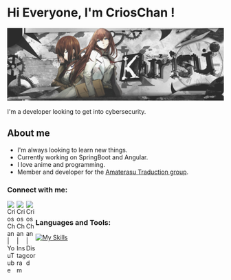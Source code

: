# Hi Everyone, I'm CriosChan !

![banner](images/banner.jpg)

I'm a developer looking to get into cybersecurity.

## About me

- I'm always looking to learn new things.
- Currently working on SpringBoot and Angular.
- I love anime and programming.
- Member and developer for the [Amaterasu Traduction group](https://mangadex.org/group/9b5b5a4f-0c0a-4b52-996a-dc09e718e722/amaterasu-traduction?tab=titles).

### Connect with me:

[<img align="left" alt="CriosChan | YouTube" width="22px" src="https://github.com/hussainweb/hussainweb/raw/main/icons/youtube.png" />][youtube]
[<img align="left" alt="CriosChan | Instagram" width="22px" src="https://skillicons.dev/icons?i=instagram" />][instagram]
[<img align="left" alt="CriosChan | Discord" width="22px" src="https://skillicons.dev/icons?i=discord" />][discord]
<br>

### Languages and Tools:

[![My Skills](https://skillicons.dev/icons?i=js,html,css,nodejs,mysql,git,bash,python,cs,cpp,mint,obsidian,ts,vscode,webstorm&perline=9)](https://skillicons.dev)


<br />
<br />

[youtube]: https://youtube.com/crios_chan
[instagram]: https://instagram.com/crios_chan
[discord]: https://discord.me/crioschan
